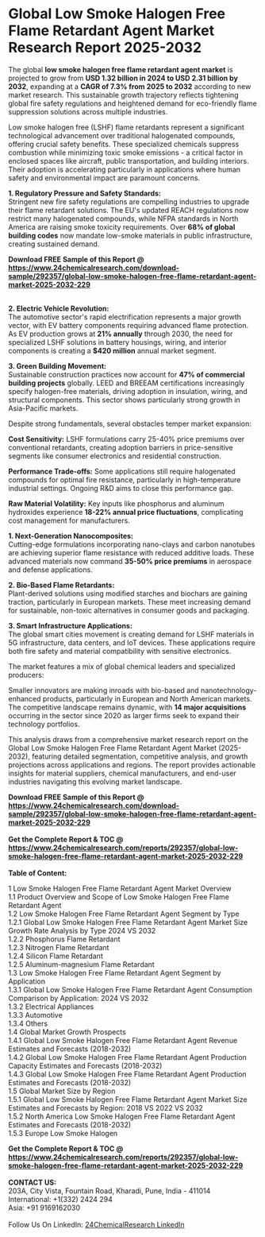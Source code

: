 <h1>Global Low Smoke Halogen Free Flame Retardant Agent Market Research Report 2025-2032</h1><p>The global <strong>low smoke halogen free flame retardant agent market</strong> is projected to grow from <strong>USD 1.32 billion in 2024 to USD 2.31 billion by 2032</strong>, expanding at a <strong>CAGR of 7.3% from 2025 to 2032</strong> according to new market research. This sustainable growth trajectory reflects tightening global fire safety regulations and heightened demand for eco-friendly flame suppression solutions across multiple industries.</p><p>Low smoke halogen free (LSHF) flame retardants represent a significant technological advancement over traditional halogenated compounds, offering crucial safety benefits. These specialized chemicals suppress combustion while minimizing toxic smoke emissions - a critical factor in enclosed spaces like aircraft, public transportation, and building interiors. Their adoption is accelerating particularly in applications where human safety and environmental impact are paramount concerns.</p><p><strong>1. Regulatory Pressure and Safety Standards:</strong><br>
Stringent new fire safety regulations are compelling industries to upgrade their flame retardant solutions. The EU's updated REACH regulations now restrict many halogenated compounds, while NFPA standards in North America are raising smoke toxicity requirements. Over <strong>68% of global building codes</strong> now mandate low-smoke materials in public infrastructure, creating sustained demand.</p><div><b>Download FREE Sample of this Report @ 
            <a href="https://www.24chemicalresearch.com/download-sample/292357/global-low-smoke-halogen-free-flame-retardant-agent-market-2025-2032-229">
            https://www.24chemicalresearch.com/download-sample/292357/global-low-smoke-halogen-free-flame-retardant-agent-market-2025-2032-229</a></b></div><br><p><strong>2. Electric Vehicle Revolution:</strong><br>
The automotive sector's rapid electrification represents a major growth vector, with EV battery components requiring advanced flame protection. As EV production grows at <strong>21% annually</strong> through 2030, the need for specialized LSHF solutions in battery housings, wiring, and interior components is creating a <strong>$420 million</strong> annual market segment.</p><p><strong>3. Green Building Movement:</strong><br>
Sustainable construction practices now account for <strong>47% of commercial building projects</strong> globally. LEED and BREEAM certifications increasingly specify halogen-free materials, driving adoption in insulation, wiring, and structural components. This sector shows particularly strong growth in Asia-Pacific markets.</p><p>Despite strong fundamentals, several obstacles temper market expansion:</p><p><strong>Cost Sensitivity:</strong> LSHF formulations carry 25-40% price premiums over conventional retardants, creating adoption barriers in price-sensitive segments like consumer electronics and residential construction.</p><p><strong>Performance Trade-offs:</strong> Some applications still require halogenated compounds for optimal fire resistance, particularly in high-temperature industrial settings. Ongoing R&amp;D aims to close this performance gap.</p><p><strong>Raw Material Volatility:</strong> Key inputs like phosphorus and aluminum hydroxides experience <strong>18-22% annual price fluctuations</strong>, complicating cost management for manufacturers.</p><p><strong>1. Next-Generation Nanocomposites:</strong><br>
Cutting-edge formulations incorporating nano-clays and carbon nanotubes are achieving superior flame resistance with reduced additive loads. These advanced materials now command <strong>35-50% price premiums</strong> in aerospace and defense applications.</p><p><strong>2. Bio-Based Flame Retardants:</strong><br>
Plant-derived solutions using modified starches and biochars are gaining traction, particularly in European markets. These meet increasing demand for sustainable, non-toxic alternatives in consumer goods and packaging.</p><p><strong>3. Smart Infrastructure Applications:</strong><br>
The global smart cities movement is creating demand for LSHF materials in 5G infrastructure, data centers, and IoT devices. These applications require both fire safety and material compatibility with sensitive electronics.</p><p>The market features a mix of global chemical leaders and specialized producers:</p><p>Smaller innovators are making inroads with bio-based and nanotechnology-enhanced products, particularly in European and North American markets. The competitive landscape remains dynamic, with <strong>14 major acquisitions</strong> occurring in the sector since 2020 as larger firms seek to expand their technology portfolios.</p><p>This analysis draws from a comprehensive market research report on the Global Low Smoke Halogen Free Flame Retardant Agent Market (2025-2032), featuring detailed segmentation, competitive analysis, and growth projections across applications and regions. The report provides actionable insights for material suppliers, chemical manufacturers, and end-user industries navigating this evolving market landscape.</p><div><b>Download FREE Sample of this Report @ 
            <a href="https://www.24chemicalresearch.com/download-sample/292357/global-low-smoke-halogen-free-flame-retardant-agent-market-2025-2032-229">
            https://www.24chemicalresearch.com/download-sample/292357/global-low-smoke-halogen-free-flame-retardant-agent-market-2025-2032-229</a></b></div><br><div><b>Get the Complete Report & TOC @ 
            <a href="https://www.24chemicalresearch.com/reports/292357/global-low-smoke-halogen-free-flame-retardant-agent-market-2025-2032-229">
            https://www.24chemicalresearch.com/reports/292357/global-low-smoke-halogen-free-flame-retardant-agent-market-2025-2032-229</a></b></div><br>
            <b>Table of Content:</b><p>1 Low Smoke Halogen Free Flame Retardant Agent Market Overview<br />
    1.1 Product Overview and Scope of Low Smoke Halogen Free Flame Retardant Agent<br />
    1.2 Low Smoke Halogen Free Flame Retardant Agent Segment by Type<br />
        1.2.1 Global Low Smoke Halogen Free Flame Retardant Agent Market Size Growth Rate Analysis by Type 2024 VS 2032<br />
        1.2.2 Phosphorus Flame Retardant<br />
        1.2.3 Nitrogen Flame Retardant<br />
        1.2.4 Silicon Flame Retardant<br />
        1.2.5 Aluminum-magnesium Flame Retardant<br />
    1.3 Low Smoke Halogen Free Flame Retardant Agent Segment by Application<br />
        1.3.1 Global Low Smoke Halogen Free Flame Retardant Agent Consumption Comparison by Application: 2024 VS 2032<br />
        1.3.2 Electrical Appliances<br />
        1.3.3 Automotive<br />
        1.3.4 Others<br />
    1.4 Global Market Growth Prospects<br />
        1.4.1 Global Low Smoke Halogen Free Flame Retardant Agent Revenue Estimates and Forecasts (2018-2032)<br />
        1.4.2 Global Low Smoke Halogen Free Flame Retardant Agent Production Capacity Estimates and Forecasts (2018-2032)<br />
        1.4.3 Global Low Smoke Halogen Free Flame Retardant Agent Production Estimates and Forecasts (2018-2032)<br />
    1.5 Global Market Size by Region<br />
        1.5.1 Global Low Smoke Halogen Free Flame Retardant Agent Market Size Estimates and Forecasts by Region: 2018 VS 2022 VS 2032<br />
        1.5.2 North America Low Smoke Halogen Free Flame Retardant Agent Estimates and Forecasts (2018-2032)<br />
        1.5.3 Europe Low Smoke Halogen</p><div><b>Get the Complete Report & TOC @ 
            <a href="https://www.24chemicalresearch.com/reports/292357/global-low-smoke-halogen-free-flame-retardant-agent-market-2025-2032-229">
            https://www.24chemicalresearch.com/reports/292357/global-low-smoke-halogen-free-flame-retardant-agent-market-2025-2032-229</a></b></div><br><b>CONTACT US:</b><br>
            203A, City Vista, Fountain Road, Kharadi, Pune, India - 411014<br>
            International: +1(332) 2424 294<br>
            Asia: +91 9169162030 <br><br>
            Follow Us On LinkedIn: <a href="https://www.linkedin.com/company/24chemicalresearch/">24ChemicalResearch LinkedIn</a>